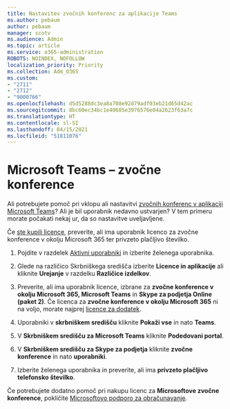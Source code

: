 ```yaml
---
title: Nastavitev zvočnih konferenc za aplikacijo Teams
ms.author: pebaum
author: pebaum
manager: scotv
ms.audience: Admin
ms.topic: article
ms.service: o365-administration
ROBOTS: NOINDEX, NOFOLLOW
localization_priority: Priority
ms.collection: Adm_O365
ms.custom:
- "2711"
- "2712"
- "9000766"
ms.openlocfilehash: d5d5288dc3ea8a708e92d79adf03eb21d65d42ac
ms.sourcegitcommit: 8bc60ec34bc1e40685e3976576e04a2623f63a7c
ms.translationtype: HT
ms.contentlocale: sl-SI
ms.lasthandoff: 04/15/2021
ms.locfileid: "51811076"
---
```

# <a name="microsoft-teams--audio-conferencing"></a>Microsoft Teams – zvočne konference

Ali potrebujete pomoč pri vklopu ali nastavitvi [zvočnih konferenc v aplikaciji Microsoft Teams](https://docs.microsoft.com/microsoftteams/set-up-audio-conferencing-in-teams)?  Ali je bil uporabnik nedavno ustvarjen? V tem primeru morate počakati nekaj ur, da so nastavitve uveljavljene.

Če [ste kupili licence](https://docs.microsoft.com/microsoftteams/set-up-audio-conferencing-in-teams#step-2-get-and-assign-licenses), preverite, ali ima uporabnik licenco za zvočne konference v okolju Microsoft 365 ter privzeto plačljivo številko.

1. Pojdite v razdelek [Aktivni uporabniki](https://admin.microsoft.com/Adminportal/Home?source=applauncher#/users) in izberite želenega uporabnika.

2. Glede na različico Skrbniškega središča izberite **Licence in aplikacije** ali kliknite **Urejanje** v razdelku **Različice izdelkov**.

3. Preverite, ali ima uporabnik licence, izbrane za **zvočne konference v okolju Microsoft 365, Microsoft Teams** in **Skype za podjetja Online (paket 2)**. Če licenca za **zvočne konference v okolju Microsoft 365** ni na voljo, morate najprej [licence za dodatek](https://docs.microsoft.com/microsoftteams/teams-add-on-licensing/microsoft-teams-add-on-licensing?tabs=small-business).

4. Uporabniki v **skrbniškem središču** kliknite **Pokaži vse** in nato **Teams**.

5. V **Skrbniškem središču za Microsoft Teams** kliknite **Podedovani portal**.

6. V **Skrbniškem središču za Skype za podjetja** kliknite **zvočne konference** in nato **uporabniki**.

7. Izberite želenega uporabnika in preverite, ali ima **privzeto plačljivo telefonsko številko**.

Če potrebujete dodatno pomoč pri nakupu licenc za **Microsoftove zvočne konference**, pokličite [Microsoftovo podporo za obračunavanje](https://docs.microsoft.com/microsoft-365/admin/contact-support-for-business-products?view=o365-worldwide#phone-support).
